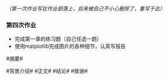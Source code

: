*（第一次作业写在作业部落上，后来被自己不小心删除了，重写于此）*
### 第四次作业
- 完成第一章的练习题（自己任选一题）
- 使用matplotlib完成图片的各种细节，认真写报告

#摘要#

#背景介绍#
#正文#
#结论#
#致谢#
